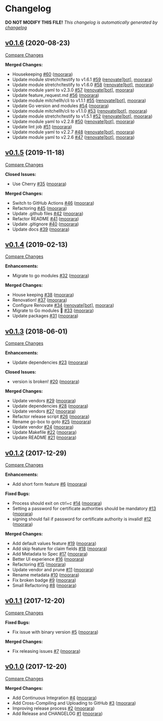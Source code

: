 # Changelog

**DO NOT MODIFY THIS FILE!**
*This changelog is automatically generated by [changelog](https://github.com/moorara/changelog)*


## [v0.1.6](https://github.com/moorara/gocert/tree/v0.1.6) (2020-08-23)

[Compare Changes](https://github.com/moorara/gocert/compare/v0.1.5...v0.1.6)

**Merged Changes:**

  - Housekeeping [#60](https://github.com/moorara/gocert/pull/60) ([moorara](https://github.com/moorara))
  - Update module stretchr/testify to v1.6.1 [#59](https://github.com/moorara/gocert/pull/59) ([renovate[bot]](https://github.com/apps/renovate), [moorara](https://github.com/moorara))
  - Update module stretchr/testify to v1.6.0 [#58](https://github.com/moorara/gocert/pull/58) ([renovate[bot]](https://github.com/apps/renovate), [moorara](https://github.com/moorara))
  - Update module yaml to v2.3.0 [#57](https://github.com/moorara/gocert/pull/57) ([renovate[bot]](https://github.com/apps/renovate), [moorara](https://github.com/moorara))
  - Update feature_request.md [#56](https://github.com/moorara/gocert/pull/56) ([moorara](https://github.com/moorara))
  - Update module mitchellh/cli to v1.1.1 [#55](https://github.com/moorara/gocert/pull/55) ([renovate[bot]](https://github.com/apps/renovate), [moorara](https://github.com/moorara))
  - Update Go version and modules [#54](https://github.com/moorara/gocert/pull/54) ([moorara](https://github.com/moorara))
  - Update module mitchellh/cli to v1.1.0 [#53](https://github.com/moorara/gocert/pull/53) ([renovate[bot]](https://github.com/apps/renovate), [moorara](https://github.com/moorara))
  - Update module stretchr/testify to v1.5.1 [#52](https://github.com/moorara/gocert/pull/52) ([renovate[bot]](https://github.com/apps/renovate), [moorara](https://github.com/moorara))
  - Update module yaml to v2.2.8 [#50](https://github.com/moorara/gocert/pull/50) ([renovate[bot]](https://github.com/apps/renovate), [moorara](https://github.com/moorara))
  - Update lint job [#51](https://github.com/moorara/gocert/pull/51) ([moorara](https://github.com/moorara))
  - Update module yaml to v2.2.7 [#48](https://github.com/moorara/gocert/pull/48) ([renovate[bot]](https://github.com/apps/renovate), [moorara](https://github.com/moorara))
  - Update module yaml to v2.2.6 [#47](https://github.com/moorara/gocert/pull/47) ([renovate[bot]](https://github.com/apps/renovate), [moorara](https://github.com/moorara))


## [v0.1.5](https://github.com/moorara/gocert/tree/v0.1.5) (2019-11-18)

[Compare Changes](https://github.com/moorara/gocert/compare/v0.1.4...v0.1.5)

**Closed Issues:**

  - Use Cherry [#35](https://github.com/moorara/gocert/issues/35) ([moorara](https://github.com/moorara))

**Merged Changes:**

  - Switch to GitHub Actions [#46](https://github.com/moorara/gocert/pull/46) ([moorara](https://github.com/moorara))
  - Refactoring [#45](https://github.com/moorara/gocert/pull/45) ([moorara](https://github.com/moorara))
  - Update .github files [#42](https://github.com/moorara/gocert/pull/42) ([moorara](https://github.com/moorara))
  - Refactor README [#41](https://github.com/moorara/gocert/pull/41) ([moorara](https://github.com/moorara))
  - Update .gitignore [#40](https://github.com/moorara/gocert/pull/40) ([moorara](https://github.com/moorara))
  - Update docs [#39](https://github.com/moorara/gocert/pull/39) ([moorara](https://github.com/moorara))


## [v0.1.4](https://github.com/moorara/gocert/tree/v0.1.4) (2019-02-13)

[Compare Changes](https://github.com/moorara/gocert/compare/v0.1.3...v0.1.4)

**Enhancements:**

  - Migrate to go modules [#32](https://github.com/moorara/gocert/issues/32) ([moorara](https://github.com/moorara))

**Merged Changes:**

  - House keeping [#38](https://github.com/moorara/gocert/pull/38) ([moorara](https://github.com/moorara))
  - Renovation! [#37](https://github.com/moorara/gocert/pull/37) ([moorara](https://github.com/moorara))
  - Configure Renovate [#34](https://github.com/moorara/gocert/pull/34) ([renovate[bot]](https://github.com/apps/renovate), [moorara](https://github.com/moorara))
  - Migrate to Go modules 🎉 [#33](https://github.com/moorara/gocert/pull/33) ([moorara](https://github.com/moorara))
  - Update packages [#31](https://github.com/moorara/gocert/pull/31) ([moorara](https://github.com/moorara))


## [v0.1.3](https://github.com/moorara/gocert/tree/v0.1.3) (2018-06-01)

[Compare Changes](https://github.com/moorara/gocert/compare/v0.1.2...v0.1.3)

**Enhancements:**

  - Update dependencies [#23](https://github.com/moorara/gocert/issues/23) ([moorara](https://github.com/moorara))

**Closed Issues:**

  - version is broken! [#20](https://github.com/moorara/gocert/issues/20) ([moorara](https://github.com/moorara))

**Merged Changes:**

  - Update vendors [#29](https://github.com/moorara/gocert/pull/29) ([moorara](https://github.com/moorara))
  - Update dependencies [#28](https://github.com/moorara/gocert/pull/28) ([moorara](https://github.com/moorara))
  - Update vendors [#27](https://github.com/moorara/gocert/pull/27) ([moorara](https://github.com/moorara))
  - Refactor release script [#26](https://github.com/moorara/gocert/pull/26) ([moorara](https://github.com/moorara))
  - Rename go-box to goto [#25](https://github.com/moorara/gocert/pull/25) ([moorara](https://github.com/moorara))
  - Update vendor [#24](https://github.com/moorara/gocert/pull/24) ([moorara](https://github.com/moorara))
  - Update Makefile [#22](https://github.com/moorara/gocert/pull/22) ([moorara](https://github.com/moorara))
  - Update README [#21](https://github.com/moorara/gocert/pull/21) ([moorara](https://github.com/moorara))


## [v0.1.2](https://github.com/moorara/gocert/tree/v0.1.2) (2017-12-29)

[Compare Changes](https://github.com/moorara/gocert/compare/v0.1.1...v0.1.2)

**Enhancements:**

  - Add short form feature [#6](https://github.com/moorara/gocert/issues/6) ([moorara](https://github.com/moorara))

**Fixed Bugs:**

  - Process should exit on ctrl&#43;c [#14](https://github.com/moorara/gocert/issues/14) ([moorara](https://github.com/moorara))
  - Setting a password for certificate authorities should be mandatory [#13](https://github.com/moorara/gocert/issues/13) ([moorara](https://github.com/moorara))
  - signing should fail if password for certificate authority is invalid! [#12](https://github.com/moorara/gocert/issues/12) ([moorara](https://github.com/moorara))

**Merged Changes:**

  - Add default values feature [#19](https://github.com/moorara/gocert/pull/19) ([moorara](https://github.com/moorara))
  - Add skip feature for claim fields [#18](https://github.com/moorara/gocert/pull/18) ([moorara](https://github.com/moorara))
  - Add Metadata to Spec [#17](https://github.com/moorara/gocert/pull/17) ([moorara](https://github.com/moorara))
  - Better UI experience [#16](https://github.com/moorara/gocert/pull/16) ([moorara](https://github.com/moorara))
  - Refactoring [#15](https://github.com/moorara/gocert/pull/15) ([moorara](https://github.com/moorara))
  - Update vendor and prune [#11](https://github.com/moorara/gocert/pull/11) ([moorara](https://github.com/moorara))
  - Rename metadata [#10](https://github.com/moorara/gocert/pull/10) ([moorara](https://github.com/moorara))
  - Fix broken badge [#9](https://github.com/moorara/gocert/pull/9) ([moorara](https://github.com/moorara))
  - Small Refactoring [#8](https://github.com/moorara/gocert/pull/8) ([moorara](https://github.com/moorara))


## [v0.1.1](https://github.com/moorara/gocert/tree/v0.1.1) (2017-12-20)

[Compare Changes](https://github.com/moorara/gocert/compare/v0.1.0...v0.1.1)

**Fixed Bugs:**

  - Fix issue with binary version [#5](https://github.com/moorara/gocert/issues/5) ([moorara](https://github.com/moorara))

**Merged Changes:**

  - Fix releasing issues [#7](https://github.com/moorara/gocert/pull/7) ([moorara](https://github.com/moorara))


## [v0.1.0](https://github.com/moorara/gocert/tree/v0.1.0) (2017-12-20)

[Compare Changes](https://github.com/moorara/gocert/compare/401f69044d53b435957cf23c9365f39fc9b0448c...v0.1.0)

**Merged Changes:**

  - Add Continuous Integration [#4](https://github.com/moorara/gocert/pull/4) ([moorara](https://github.com/moorara))
  - Add Cross-Compiling and Uploading to GitHub [#3](https://github.com/moorara/gocert/pull/3) ([moorara](https://github.com/moorara))
  - Improving release process [#2](https://github.com/moorara/gocert/pull/2) ([moorara](https://github.com/moorara))
  - Add Release and CHANGELOG [#1](https://github.com/moorara/gocert/pull/1) ([moorara](https://github.com/moorara))


